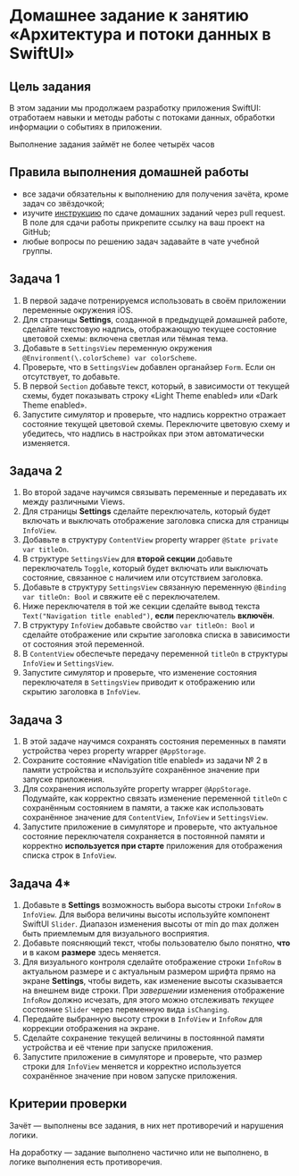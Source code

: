 # Домашнее задание к занятию «Архитектура и потоки данных в SwiftUI»

## Цель задания

В этом задании мы продолжаем разработку приложения SwiftUI: отработаем навыки и методы работы с потоками данных, обработки информации о событиях в приложении.

Выполнение задания займёт не более четырёх часов

## Правила выполнения домашней работы

* все задачи обязательны к выполнению для получения зачёта, кроме задач со звёздочкой;
* изучите [инструкцию](https://github.com/netology-code/iosint-homeworks/blob/main/Pull%20request's%20guideline.md) по сдаче домашних заданий через pull request. В поле для сдачи работы прикрепите ссылку на ваш проект на GitHub;
* любые вопросы по решению задач задавайте в чате учебной группы.

## Задача 1

1. В первой задаче потренируемся использовать в своём приложении переменные окружения iOS.
2. Для страницы **Settings**, созданной в предыдущей домашней работе, сделайте текстовую надпись, отображающую текущее состояние цветовой схемы: включена светлая или тёмная тема.
3. Добавьте в `SettingsView` переменную окружения `@Environment(\.colorScheme) var colorScheme`.
4. Проверьте, что в `SettingsView` добавлен органайзер `Form`. Если он отсутствует, то добавьте.
5. В первой `Section` добавьте текст, который, в зависимости от текущей схемы, будет показывать строку «Light Theme enabled» или «Dark Theme enabled».
6. Запустите симулятор и проверьте, что надпись корректно отражает состояние текущей цветовой схемы. Переключите цветовую схему и убедитесь, что надпись в настройках при этом автоматически изменяется.

## Задача 2

1. Во второй задаче научимся связывать переменные и передавать их между различными Views.
2. Для страницы **Settings** сделайте переключатель, который будет включать и выключать отображение заголовка списка для страницы `InfoView`.
3. Добавьте в структуру `ContentView` property wrapper `@State private var titleOn`.
4. В структуре `SettingsView` для **второй секции** добавьте переключатель `Toggle`, который будет включать или выключать состояние, связанное с наличием или отсутствием заголовка.
5. Добавьте в структуру `SettingsView` связанную переменную `@Binding var titleOn: Bool` и свяжите её с переключателем.
6. Ниже переключателя в той же секции сделайте вывод текста `Text("Navigation title enabled")`, **если** переключатель **включён**.
7. В структуру `InfoView` добавьте свойство `var titleOn: Bool` и сделайте отображение или скрытие заголовка списка в зависимости от состояния этой переменной.
8. В `ContentView` обеспечьте передачу переменной `titleOn` в структуры `InfoView` и `SettingsView`.
9. Запустите симулятор и проверьте, что изменение состояния переключателя в `SettingsView` приводит к отображению или скрытию заголовка в `InfoView`.

## Задача 3

1. В этой задаче научимся сохранять состояния переменных в памяти устройства через property wrapper `@AppStorage`.
2. Сохраните состояние «Navigation title enabled» из задачи № 2 в памяти устройства и используйте сохранённое значение при запуске приложения. 
3. Для сохранения используйте property wrapper `@AppStorage`. Подумайте, как корректно связать изменение переменной `titleOn` c сохранённым состоянием в памяти, а также как использовать сохранённое значение для `ContentView`, `InfoView` и `SettingsView`.
4. Запустите приложение в симуляторе и проверьте, что актуальное состояние переключателя сохраняется в постоянной памяти и корректно **используется при старте** приложения для отображения списка строк в `InfoView`.

## Задача 4*

1. Добавьте в **Settings** возможность выбора высоты строки `InfoRow` в `InfoView`. Для выбора величины высоты используйте компонент SwiftUI `Slider`. Диапазон изменения высоты от min до max должен быть приемлемым для визуального восприятия.
2. Добавьте поясняющий текст, чтобы пользователю было понятно, **что** и в каком **размере** здесь меняется.
3. Для визуального контроля сделайте отображение строки `InfoRow` в актуальном размере и с актуальным размером шрифта прямо на экране **Settings**, чтобы видеть, как изменение высоты сказывается на внешнем виде строки. При *завершении* изменения отображение `InfoRow` должно исчезать, для этого можно отслеживать *текущее* состояние `Slider` через переменную вида `isChanging`.
4. Передайте выбранную высоту строки в `InfoView` и `InfoRow` для коррекции отображения на экране.
5. Сделайте сохранение текущей величины в постоянной памяти устройства и её чтение при запуске приложения.
6. Запустите приложение в симуляторе и проверьте, что размер строки для `InfoView` меняется и корректно используется сохранённое значение при новом запуске приложения.



## Критерии проверки

Зачёт — выполнены все задания, в них нет противоречий и нарушения логики.

На доработку — задание выполнено частично или не выполнено, в логике выполнения есть противоречия.
